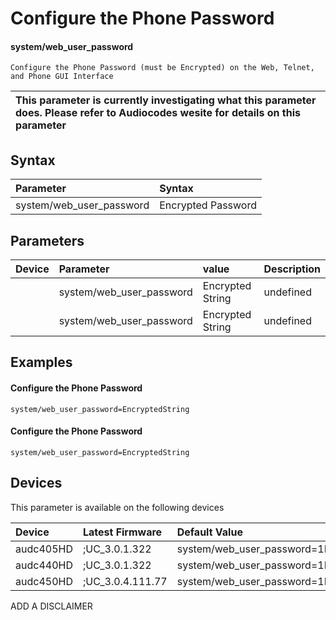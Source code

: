 ﻿---
description: Configure the Phone Password
search:
    keywords: ['system','web_user_password']
---

# Configure the Phone Password

#### system/web_user_password

    Configure the Phone Password (must be Encrypted) on the Web, Telnet, and Phone GUI Interface


| This parameter is currently investigating what this parameter does. Please refer to Audiocodes wesite for details on this parameter | 
| :--- |

## Syntax
| Parameter | Syntax |
| :--- | :--- |
|system/web_user_password | Encrypted Password|

## Parameters
|Device|Parameter|value|Description|
|:---|:---|:---|:---|
|  | system/web_user_password | Encrypted String | undefined |
|  | system/web_user_password | Encrypted String | undefined |

## Examples
#### Configure the Phone Password

```
system/web_user_password=EncryptedString
```
#### Configure the Phone Password

```
system/web_user_password=EncryptedString
```

## Devices
This parameter is available on the following devices

| Device | Latest Firmware | Default Value |
|:---|:---|:---|
| audc405HD | ;UC_3.0.1.322 | system/web_user_password=$1$FZ6rOGS1$54ZXSmjh7nod.kXFRyLx70 
| audc440HD | ;UC_3.0.1.322 | system/web_user_password=$1$FZ6rOGS1$54ZXSmjh7nod.kXFRyLx70 
| audc450HD | ;UC_3.0.4.111.77 | system/web_user_password=$1$FZ6rOGS1$54ZXSmjh7nod.kXFRyLx70 

ADD A DISCLAIMER
